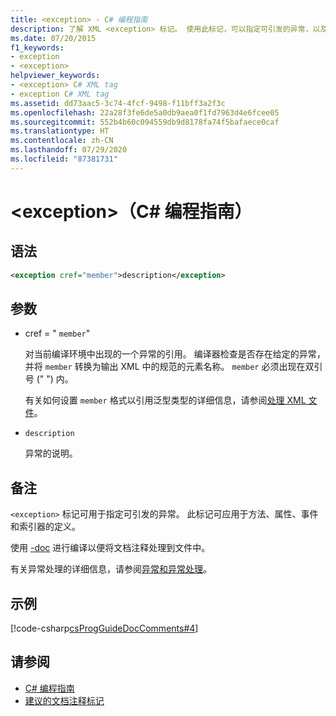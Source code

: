 ```yaml
---
title: <exception> - C# 编程指南
description: 了解 XML <exception> 标记。 使用此标记，可以指定可引发的异常，以及可应用于方法、属性、事件和索引器的异常。
ms.date: 07/20/2015
f1_keywords:
- exception
- <exception>
helpviewer_keywords:
- <exception> C# XML tag
- exception C# XML tag
ms.assetid: dd73aac5-3c74-4fcf-9498-f11bff3a2f3c
ms.openlocfilehash: 22a28f3fe6de5a0db9aea0f1fd7963d4e6fcee05
ms.sourcegitcommit: 552b4b60c094559db9d8178fa74f5bafaece0caf
ms.translationtype: HT
ms.contentlocale: zh-CN
ms.lasthandoff: 07/29/2020
ms.locfileid: "87381731"
---
```

# <a name="exception-c-programming-guide"></a>\<exception>（C# 编程指南）

## <a name="syntax"></a>语法

```xml
<exception cref="member">description</exception>
```

## <a name="parameters"></a>参数

- cref = " `member`"

  对当前编译环境中出现的一个异常的引用。 编译器检查是否存在给定的异常，并将 `member` 转换为输出 XML 中的规范的元素名称。 `member` 必须出现在双引号 (" ") 内。

  有关如何设置 `member` 格式以引用泛型类型的详细信息，请参阅[处理 XML 文件](processing-the-xml-file.md)。

- `description`

  异常的说明。

## <a name="remarks"></a>备注

`<exception>` 标记可用于指定可引发的异常。 此标记可应用于方法、属性、事件和索引器的定义。

使用 [-doc](../../language-reference/compiler-options/doc-compiler-option.md) 进行编译以便将文档注释处理到文件中。

有关异常处理的详细信息，请参阅[异常和异常处理](../exceptions/index.md)。

## <a name="example"></a>示例

[!code-csharp[csProgGuideDocComments#4](~/samples/snippets/csharp/VS_Snippets_VBCSharp/csProgGuideDocComments/CS/DocComments.cs#4)]

## <a name="see-also"></a>请参阅

- [C# 编程指南](../index.md)
- [建议的文档注释标记](recommended-tags-for-documentation-comments.md)
